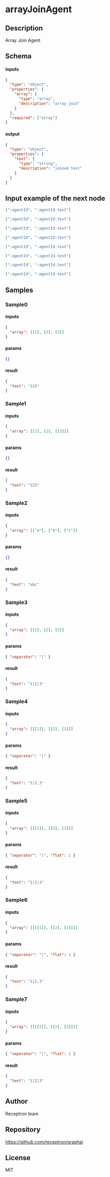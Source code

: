 # arrayJoinAgent

## Description

Array Join Agent

## Schema

#### inputs

```json
{
  "type": "object",
  "properties": {
    "array": {
      "type": "array",
      "description": "array join"
    }
  },
  "required": ["array"]
}
```

#### output

```json
{
  "type": "object",
  "properties": {
    "text": {
      "type": "string",
      "description": "joined text"
    }
  }
}
```

## Input example of the next node

```json
[":agentId", ":agentId.text"]
```

```json
[":agentId", ":agentId.text"]
```

```json
[":agentId", ":agentId.text"]
```

```json
[":agentId", ":agentId.text"]
```

```json
[":agentId", ":agentId.text"]
```

```json
[":agentId", ":agentId.text"]
```

```json
[":agentId", ":agentId.text"]
```

```json
[":agentId", ":agentId.text"]
```

## Samples

### Sample0

#### inputs

```json
{
  "array": [[1], [2], [3]]
}
```

#### params

```json
{}
```

#### result

```json
{
  "text": "123"
}
```

### Sample1

#### inputs

```json
{
  "array": [[1], [2], [[3]]]
}
```

#### params

```json
{}
```

#### result

```json
{
  "text": "123"
}
```

### Sample2

#### inputs

```json
{
  "array": [["a"], ["b"], ["c"]]
}
```

#### params

```json
{}
```

#### result

```json
{
  "text": "abc"
}
```

### Sample3

#### inputs

```json
{
  "array": [[1], [2], [3]]
}
```

#### params

```json
{ "separator": "|" }
```

#### result

```json
{
  "text": "1|2|3"
}
```

### Sample4

#### inputs

```json
{
  "array": [[[1]], [[2], [3]]]
}
```

#### params

```json
{ "separator": "|" }
```

#### result

```json
{
  "text": "1|2,3"
}
```

### Sample5

#### inputs

```json
{
  "array": [[[1]], [[2], [3]]]
}
```

#### params

```json
{ "separator": "|", "flat": 1 }
```

#### result

```json
{
  "text": "1|2|3"
}
```

### Sample6

#### inputs

```json
{
  "array": [[[[1]], [[2], [3]]]]
}
```

#### params

```json
{ "separator": "|", "flat": 1 }
```

#### result

```json
{
  "text": "1|2,3"
}
```

### Sample7

#### inputs

```json
{
  "array": [[[[1]], [[2], [3]]]]
}
```

#### params

```json
{ "separator": "|", "flat": 2 }
```

#### result

```json
{
  "text": "1|2|3"
}
```

## Author

Receptron team

## Repository

https://github.com/receptron/graphai

## License

MIT
